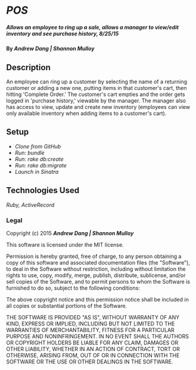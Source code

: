 # _POS_

##### _Allows an employee to ring up a sale, allows a manager to view/edit inventory and see purchase history, 8/25/15_

#### By _**Andrew Dang | Shannon Mulloy**_

## Description

An employee can ring up a customer by selecting the name of a returning customer or adding a new one, putting items in that customer's cart, then hitting 'Complete Order.' The customer's cart empties and the order gets logged in 'purchase history,' viewable by the manager. The manager also has access to view, update and create new inventory (employees can view only available inventory when adding items to a customer's cart).

## Setup

* _Clone from GitHub_
* _Run: bundle_
* _Run: rake db:create_
* _Run: rake db:migrate_
* _Launch in Sinatra_

## Technologies Used

_Ruby, ActiveRecord_

### Legal

Copyright (c) 2015 **_Andrew Dang | Shannon Mulloy_**

This software is licensed under the MIT license.

Permission is hereby granted, free of charge, to any person obtaining a copy
of this software and associated documentation files (the "Software"), to deal
in the Software without restriction, including without limitation the rights
to use, copy, modify, merge, publish, distribute, sublicense, and/or sell
copies of the Software, and to permit persons to whom the Software is
furnished to do so, subject to the following conditions:

The above copyright notice and this permission notice shall be included in
all copies or substantial portions of the Software.

THE SOFTWARE IS PROVIDED "AS IS", WITHOUT WARRANTY OF ANY KIND, EXPRESS OR
IMPLIED, INCLUDING BUT NOT LIMITED TO THE WARRANTIES OF MERCHANTABILITY,
FITNESS FOR A PARTICULAR PURPOSE AND NONINFRINGEMENT. IN NO EVENT SHALL THE
AUTHORS OR COPYRIGHT HOLDERS BE LIABLE FOR ANY CLAIM, DAMAGES OR OTHER
LIABILITY, WHETHER IN AN ACTION OF CONTRACT, TORT OR OTHERWISE, ARISING FROM,
OUT OF OR IN CONNECTION WITH THE SOFTWARE OR THE USE OR OTHER DEALINGS IN
THE SOFTWARE.

